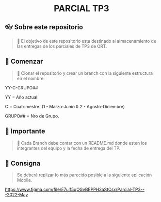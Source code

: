 <h1 align="center">
    PARCIAL TP3
</h1>


## 👓 Sobre este repositorio

> 🔧 El objetivo de este repositorio esta destinado al almacenamiento de las entregas de los parciales de TP3 de ORT.

## 🔨 Comenzar

> 🧱 Clonar el repositorio y crear un branch con la siguiente estructura en el nombre:

YY-C-GRUPO##

YY = Año actual

C = Cuatrimestre. (1 - Marzo-Junio & 2 - Agosto-Diciembre)

GRUPO## = Nro de Grupo.

## 🔨 Importante

> 🔧 Cada Branch debe contar con un README.md donde esten los integrantes del equipo y la fecha de entrega del TP.

## 🤝 Consigna

> Se deberá replizar lo más parecido posible a la siguiente aplicación Mobile.

https://www.figma.com/file/E7ulf5gOGvBEPPH3aStCsx/Parcial-TP3---2022-May
